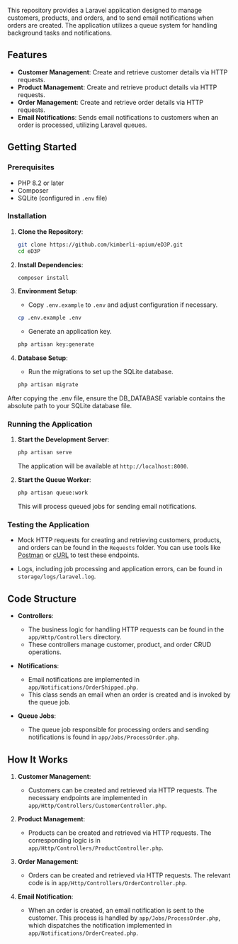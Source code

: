 This repository provides a Laravel application designed to manage customers, products, and orders, and to send email notifications when orders are created. The application utilizes a queue system for handling background tasks and notifications.

## Features

- **Customer Management**: Create and retrieve customer details via HTTP requests.
- **Product Management**: Create and retrieve product details via HTTP requests.
- **Order Management**: Create and retrieve order details via HTTP requests.
- **Email Notifications**: Sends email notifications to customers when an order is processed, utilizing Laravel queues.

## Getting Started

### Prerequisites

- PHP 8.2 or later
- Composer
- SQLite (configured in `.env` file)

### Installation

1. **Clone the Repository**:
    ```bash
    git clone https://github.com/kimberli-opium/eD3P.git
    cd eD3P
    ```

2. **Install Dependencies**:
    ```bash
    composer install
    ```

3. **Environment Setup**:
    - Copy `.env.example` to `.env` and adjust configuration if necessary.
    ```bash
    cp .env.example .env
    ```
   
    - Generate an application key.
    ```bash
    php artisan key:generate
    ```

4. **Database Setup**:
    - Run the migrations to set up the SQLite database.
    ```bash
    php artisan migrate
    ```

After copying the .env file, ensure the DB_DATABASE variable contains the absolute path to your SQLite database file. 


### Running the Application

1. **Start the Development Server**:
    ```bash
    php artisan serve
    ```
   The application will be available at `http://localhost:8000`.

2. **Start the Queue Worker**:
    ```bash
    php artisan queue:work
    ```
   This will process queued jobs for sending email notifications.

### Testing the Application

- Mock HTTP requests for creating and retrieving customers, products, and orders can be found in the `Requests` folder. You can use tools like [Postman](https://www.postman.com/) or [cURL](https://curl.se/) to test these endpoints.

- Logs, including job processing and application errors, can be found in `storage/logs/laravel.log`.

## Code Structure

- **Controllers**:
    - The business logic for handling HTTP requests can be found in the `app/Http/Controllers` directory.
    - These controllers manage customer, product, and order CRUD operations.

- **Notifications**:
    - Email notifications are implemented in `app/Notifications/OrderShipped.php`.
    - This class sends an email when an order is created and is invoked by the queue job.

- **Queue Jobs**:
    - The queue job responsible for processing orders and sending notifications is found in `app/Jobs/ProcessOrder.php`.

## How It Works

1. **Customer Management**:
    - Customers can be created and retrieved via HTTP requests. The necessary endpoints are implemented in `app/Http/Controllers/CustomerController.php`.

2. **Product Management**:
    - Products can be created and retrieved via HTTP requests. The corresponding logic is in `app/Http/Controllers/ProductController.php`.

3. **Order Management**:
    - Orders can be created and retrieved via HTTP requests. The relevant code is in `app/Http/Controllers/OrderController.php`.

4. **Email Notification**:
    - When an order is created, an email notification is sent to the customer. This process is handled by `app/Jobs/ProcessOrder.php`, which dispatches the notification implemented in `app/Notifications/OrderCreated.php`.
